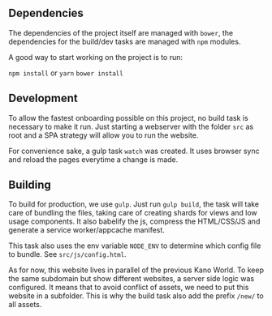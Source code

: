 ## Dependencies

The dependencies of the project itself are managed with `bower`, the dependencies for the build/dev tasks are managed with `npm` modules.

A good way to start working on the project is to run:

`npm install` or `yarn`
`bower install`

## Development

To allow the fastest onboarding possible on this project, no build task is necessary to make it run.
Just starting a webserver with the folder `src` as root and a SPA strategy will allow you to run the website.

For convenience sake, a gulp task `watch` was created. It uses browser sync and reload the pages everytime a change is made.

## Building

To build for production, we use `gulp`.
Just run `gulp build`, the task will take care of bundling the files, taking care of creating shards for views and low usage components.
It also babelify the js, compress the HTML/CSS/JS and generate a service worker/appcache manifest.

This task also uses the env variable `NODE_ENV` to determine which config file to bundle. See `src/js/config.html`.

As for now, this website lives in parallel of the previous Kano World. To keep the same subdomain but show different websites, a server side logic
was configured. It means that to avoid conflict of assets, we need to put this website in a subfolder. This is why the build task also add the prefix `/new/` to all assets.
